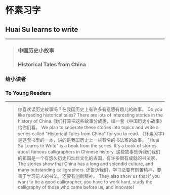 # 怀素习字
## Huai Su learns to write

---

> ### 中国历史小故事
> ### Historical Tales from China


###  **给小读者**
###  **To Young Readers**

---

> 你喜欢读历史故事吗？在我国历史上有许多有意思有趣儿的故事。
> Do you like reading historical tales? There are lots of interesting stories in the history of China.
> 我们打算把这些故事分成类，编一套《中国历史小故事》给你们看。
> We plan to seperate these stories into topics and write a series called "Historical Tales from China" for you to read.
> 《怀素习字》是这套书里的一本，讲的是我国历史上一些有名的书法家的故事。
> "Huai Su Learns to Write" is a book from the series. It's a book of stories about famous calligraphers in Chinese history.
> 这些故事告诉我们我们的祖国是一个有悠久历史和灿烂文化的古国，有许多很有成就的书法家，
> The stories show that China has a long and splendid culture, and many outstanding calligraphers.
> 还告诉我们，学书法要有刻苦精神，要善于学习前人的书法，还要有创新精神。
> They also show us that if you want to be a good calligrapher, you have to work hard, study the calligraphy of those who came before us, and innovate!